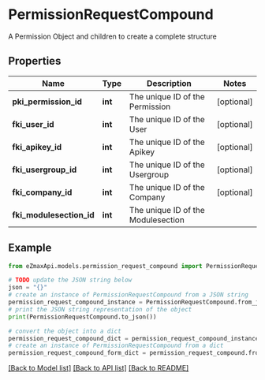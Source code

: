 # PermissionRequestCompound

A Permission Object and children to create a complete structure

## Properties

Name | Type | Description | Notes
------------ | ------------- | ------------- | -------------
**pki_permission_id** | **int** | The unique ID of the Permission | [optional] 
**fki_user_id** | **int** | The unique ID of the User | [optional] 
**fki_apikey_id** | **int** | The unique ID of the Apikey | [optional] 
**fki_usergroup_id** | **int** | The unique ID of the Usergroup | [optional] 
**fki_company_id** | **int** | The unique ID of the Company | [optional] 
**fki_modulesection_id** | **int** | The unique ID of the Modulesection | 

## Example

```python
from eZmaxApi.models.permission_request_compound import PermissionRequestCompound

# TODO update the JSON string below
json = "{}"
# create an instance of PermissionRequestCompound from a JSON string
permission_request_compound_instance = PermissionRequestCompound.from_json(json)
# print the JSON string representation of the object
print(PermissionRequestCompound.to_json())

# convert the object into a dict
permission_request_compound_dict = permission_request_compound_instance.to_dict()
# create an instance of PermissionRequestCompound from a dict
permission_request_compound_form_dict = permission_request_compound.from_dict(permission_request_compound_dict)
```
[[Back to Model list]](../README.md#documentation-for-models) [[Back to API list]](../README.md#documentation-for-api-endpoints) [[Back to README]](../README.md)


